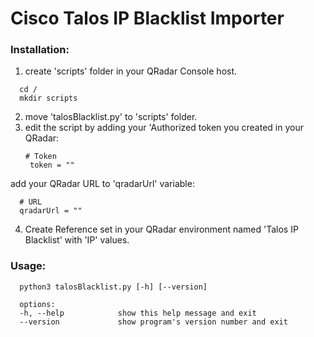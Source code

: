 # Cisco Talos IP Blacklist Importer
### Installation:
1. create 'scripts' folder in your QRadar Console host.
```
  cd /
  mkdir scripts
```
2. move 'talosBlacklist.py' to 'scripts' folder.
3. edit the script by adding your 'Authorized token you created in your QRadar:
   ```
   # Token
    token = ""
   ```
  add your QRadar URL to 'qradarUrl' variable:
  ```
    # URL
    qradarUrl = ""
   ```
4. Create Reference set in your QRadar environment named 'Talos IP Blacklist' with 'IP' values.
   
### Usage:
```
  python3 talosBlacklist.py [-h] [--version]

  options:
  -h, --help            show this help message and exit
  --version             show program's version number and exit
```

